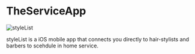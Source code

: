 # TheServiceApp

![styleList](https://user-images.githubusercontent.com/43770152/55571439-83277480-56d3-11e9-95ab-61e567ab1419.png)

styleList is a iOS mobile app that connects you directly to hair-stylists and barbers to scehdule in home service. 
